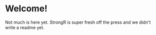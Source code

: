 # Welcome!
Not much is here yet. StrongR is super fresh off the press and we didn't write a readme yet.
